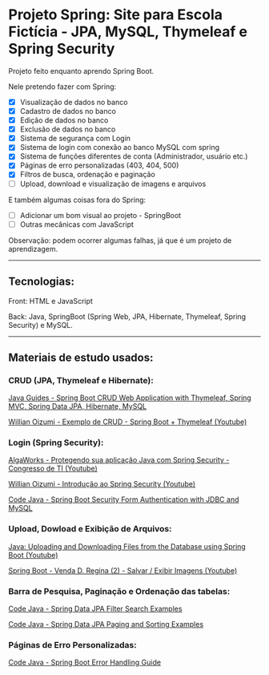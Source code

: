 # Projeto Spring: Site para Escola Fictícia - JPA, MySQL, Thymeleaf e Spring Security

Projeto feito enquanto aprendo Spring Boot.

Nele pretendo fazer com Spring:
- [x] Visualização de dados no banco
- [x] Cadastro de dados no banco
- [x] Edição de dados no banco
- [x] Exclusão de dados no banco
- [x] Sistema de segurança com Login
- [x] Sistema de login com conexão ao banco MySQL com spring
- [x] Sistema de funções diferentes de conta (Administrador, usuário etc.)
- [x] Páginas de erro personalizadas (403, 404, 500)
- [x] Filtros de busca, ordenação e paginação
- [ ] Upload, download e visualização de imagens e arquivos

E também algumas coisas fora do Spring:
- [ ] Adicionar um bom visual ao projeto - SpringBoot
- [ ] Outras mecânicas com JavaScript

Observação: podem ocorrer algumas falhas, já que é um projeto de aprendizagem.

***

## Tecnologias: 

Front: HTML e JavaScript

Back: Java, SpringBoot (Spring Web, JPA, Hibernate, Thymeleaf, Spring Security) e MySQL.

***

## Materiais de estudo usados:

### CRUD (JPA, Thymeleaf e Hibernate):

[Java Guides - Spring Boot CRUD Web Application with Thymeleaf, Spring MVC, Spring Data JPA, Hibernate, MySQL](https://www.javaguides.net/2020/05/spring-boot-crud-web-application-with-thymeleaf.html)

[Willian Oizumi - Exemplo de CRUD - Spring Boot + Thymeleaf (Youtube)](https://youtu.be/Mbjkccg6J1Q)

### Login (Spring Security):

[AlgaWorks - Protegendo sua aplicação Java com Spring Security - Congresso de TI (Youtube)](https://youtu.be/FOX0r52_hwE)

[Willian Oizumi - Introdução ao Spring Security (Youtube)](https://youtu.be/CYpJuqV-CRs)

[Code Java - Spring Boot Security Form Authentication with JDBC and MySQL](https://www.codejava.net/frameworks/spring-boot/form-authentication-with-jdbc-and-mysql)

### Upload, Dowload e Exibição de Arquivos:

[Java: Uploading and Downloading Files from the Database using Spring Boot (Youtube)](https://youtu.be/HWFwgQYdEJE)

[Spring Boot - Venda D. Regina (2) - Salvar / Exibir Imagens (Youtube)](https://youtu.be/znjhY71F-8I)

### Barra de Pesquisa, Paginação e Ordenação das tabelas:

[Code Java - Spring Data JPA Filter Search Examples](https://www.codejava.net/frameworks/spring-boot/spring-data-jpa-filter-search-examples)

[Code Java - Spring Data JPA Paging and Sorting Examples](https://www.codejava.net/frameworks/spring-boot/spring-data-jpa-paging-and-sorting-examples)

### Páginas de Erro Personalizadas:

[Code Java - Spring Boot Error Handling Guide](https://www.codejava.net/frameworks/spring-boot/spring-boot-error-handling-guide)
